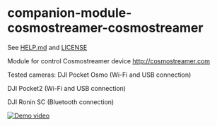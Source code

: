 # companion-module-cosmostreamer-cosmostreamer
See [HELP.md](./HELP.md) and [LICENSE](./LICENSE)

Module for control Cosmostreamer device http://cosmostreamer.com

Tested cameras:
DJI Pocket Osmo (Wi-Fi and USB connection)

DJI Pocket2 (Wi-Fi and USB connection)

DJI Ronin SC (Bluetooth connection)

[![Demo video](https://img.youtube.com/vi/OfMBriTqQnc/0.jpg)](https://www.youtube.com/watch?v=OfMBriTqQnc)
